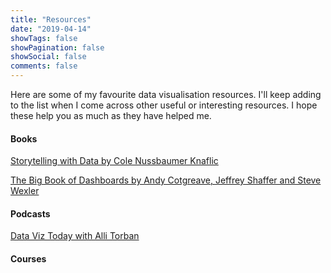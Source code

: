 ```yaml
---
title: "Resources"
date: "2019-04-14"
showTags: false
showPagination: false
showSocial: false
comments: false
---
```


Here are some of my favourite data visualisation resources. I'll keep adding to the list when I come across other useful or interesting resources. I hope these help you as much as they have helped me.

#### Books
[Storytelling with Data by Cole Nussbaumer Knaflic](http://www.storytellingwithdata.com/book)

[The Big Book of Dashboards by Andy Cotgreave, Jeffrey Shaffer and Steve Wexler](https://www.bigbookofdashboards.com/)

#### Podcasts
[Data Viz Today with Alli Torban](https://dataviztoday.com/)


#### Courses

